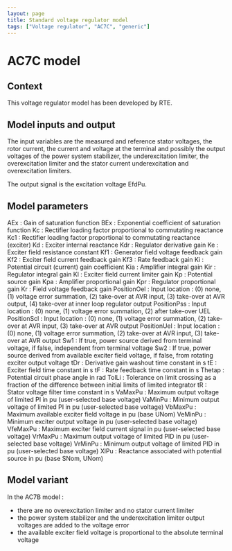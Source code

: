 ```yaml
---
layout: page
title: Standard voltage regulator model
tags: ["Voltage regulator", "AC7C", "generic"]
---
```

# AC7C model

## Context

This voltage regulator model has been developed by RTE.

## Model inputs and output

The input variables are the measured and reference stator voltages, the rotor current, the current and voltage at the terminal and possibly the output voltages of the power system stabilizer, the underexcitation limiter, the overexcitation limiter and the stator current underexcitation and overexcitation limiters.

The output signal is the excitation voltage EfdPu.

## Model parameters

AEx : Gain of saturation function
BEx : Exponential coefficient of saturation function
Kc : Rectifier loading factor proportional to commutating reactance
Kc1 : Rectifier loading factor proportional to commutating reactance (exciter)
Kd : Exciter internal reactance
Kdr : Regulator derivative gain
Ke : Exciter field resistance constant
Kf1 : Generator field voltage feedback gain
Kf2 : Exciter field current feedback gain
Kf3 : Rate feedback gain
Ki : Potential circuit (current) gain coefficient
Kia : Amplifier integral gain
Kir : Regulator integral gain
Kl : Exciter field current limiter gain
Kp : Potential source gain
Kpa : Amplifier proportional gain
Kpr : Regulator proportional gain
Kr : Field voltage feedback gain
PositionOel : Input location : (0) none, (1) voltage error summation, (2) take-over at AVR input, (3) take-over at AVR output, (4) take-over at inner loop regulator output
PositionPss : Input location : (0) none, (1) voltage error summation, (2) after take-over UEL
PositionScl : Input location : (0) none, (1) voltage error summation, (2) take-over at AVR input, (3) take-over at AVR output
PositionUel : Input location : (0) none, (1) voltage error summation, (2) take-over at AVR input, (3) take-over at AVR output
Sw1 : If true, power source derived from terminal voltage, if false, independent from terminal voltage
Sw2 : If true, power source derived from available exciter field voltage, if false, from rotating exciter output voltage
tDr : Derivative gain washout time constant in s
tE : Exciter field time constant in s
tF : Rate feedback time constant in s
Thetap : Potential circuit phase angle in rad
TolLi : Tolerance on limit crossing as a fraction of the difference between initial limits of limited integrator
tR : Stator voltage filter time constant in s
VaMaxPu : Maximum output voltage of limited PI in pu (user-selected base voltage)
VaMinPu : Minimum output voltage of limited PI in pu (user-selected base voltage)
VbMaxPu : Maximum available exciter field voltage in pu (base UNom)
VeMinPu : Minimum exciter output voltage in pu (user-selected base voltage)
VfeMaxPu : Maximum exciter field current signal in pu (user-selected base voltage)
VrMaxPu : Maximum output voltage of limited PID in pu (user-selected base voltage)
VrMinPu : Minimum output voltage of limited PID in pu (user-selected base voltage)
XlPu : Reactance associated with potential source in pu (base SNom, UNom)

## Model variant

In the AC7B model :
- there are no overexcitation limiter and no stator current limiter
- the power system stabilizer and the underexcitation limiter output voltages are added to the voltage error
- the available exciter field voltage is proportional to the absolute terminal voltage
